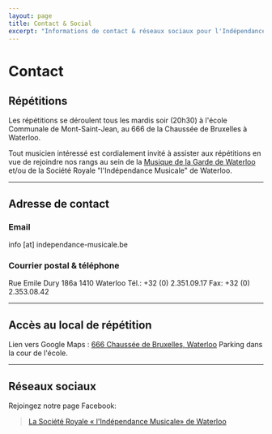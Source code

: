 ```yaml
---
layout: page
title: Contact & Social
excerpt: "Informations de contact & réseaux sociaux pour l'Indépendance Musicale de Waterloo"
---
```


# Contact

## Répétitions
Les répétitions se déroulent tous les mardis soir (20h30) à l'école Communale de Mont-Saint-Jean, au 666 de la Chaussée de Bruxelles à Waterloo.

Tout musicien intéressé est cordialement invité à assister aux répétitions en vue de rejoindre nos rangs au sein de la [Musique de la Garde de Waterloo](http://www.lamusiquedelagarde.be) et/ou de la Société Royale "l'Indépendance Musicale" de Waterloo.

---

## Adresse de contact

### Email
info [at] independance-musicale.be

### Courrier postal & téléphone
Rue Emile Dury 186a 1410 Waterloo
Tél.: +32 (0) 2.351.09.17
Fax: +32 (0) 2.353.08.42

---

## Accès au local de répétition
Lien vers Google Maps : [666 Chaussée de Bruxelles, Waterloo](http://maps.google.be/maps?f=q&source=s_q&hl=fr&geocode=&q=666+Chauss%C3%A9e+de+Bruxelles,+Waterloo,+R%C3%A9gion+Wallonne&sll=50.696214,4.402948&sspn=0.008454,0.022724&ie=UTF8&hq=&hnear=Chauss%C3%A9e+de+Bruxelles+666,+Waterloo+1410+Waterloo,+Brabant+Wallon,+R%C3%A9gion+Wallonne&ll=50.69643,4.402771&spn=0.008454,0.022724&z=16) Parking dans la cour de l'école.

---

## Réseaux sociaux
Rejoingez notre page Facebook:
<div class="fb-page" data-href="https://www.facebook.com/IndependanceWaterloo" data-tabs="timeline" data-small-header="false" data-adapt-container-width="true" data-hide-cover="false" data-show-facepile="true"><blockquote cite="https://www.facebook.com/IndependanceWaterloo" class="fb-xfbml-parse-ignore"><a href="https://www.facebook.com/IndependanceWaterloo">La Société Royale « l&#039;Indépendance Musicale» de Waterloo</a></blockquote></div>

